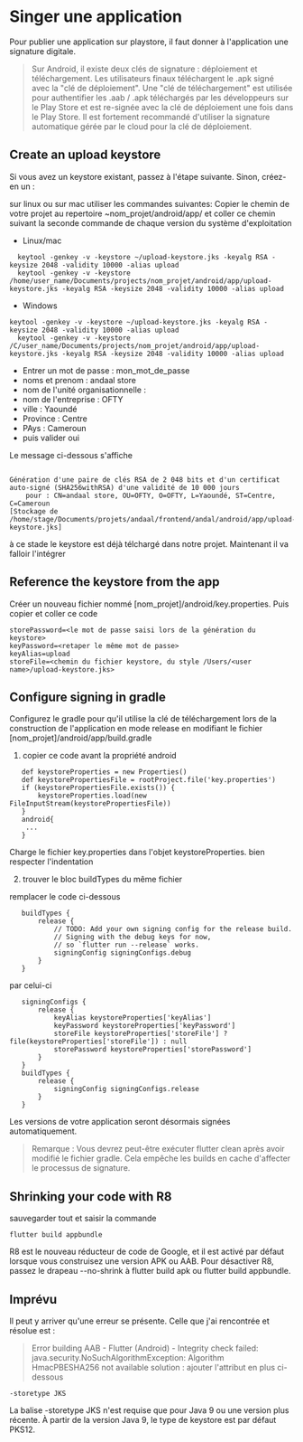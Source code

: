 # Singer une application

Pour publier une application sur playstore, il faut donner à l'application une signature digitale.

> Sur Android, il existe deux clés de signature : déploiement et téléchargement. Les utilisateurs finaux téléchargent le .apk signé avec la "clé de déploiement". Une "clé de téléchargement" est utilisée pour authentifier les .aab / .apk téléchargés par les développeurs sur le Play Store et est re-signée avec la clé de déploiement une fois dans le Play Store.
>Il est fortement recommandé d'utiliser la signature automatique gérée par le cloud pour la clé de déploiement.

## Create an upload keystore

Si vous avez un keystore existant, passez à l'étape suivante. Sinon, créez-en un :

sur linux ou sur mac utiliser les commandes suivantes:
Copier le chemin de votre projet au repertoire ~nom_projet/android/app/ et coller ce chemin suivant la seconde commande de chaque version du système d'exploitation

- Linux/mac
```shell
  keytool -genkey -v -keystore ~/upload-keystore.jks -keyalg RSA -keysize 2048 -validity 10000 -alias upload
  keytool -genkey -v -keystore /home/user_name/Documents/projects/nom_projet/android/app/upload-keystore.jks -keyalg RSA -keysize 2048 -validity 10000 -alias upload
```

- Windows
```shell
keytool -genkey -v -keystore ~/upload-keystore.jks -keyalg RSA -keysize 2048 -validity 10000 -alias upload
  keytool -genkey -v -keystore /C/user_name/Documents/projects/nom_projet/android/app/upload-keystore.jks -keyalg RSA -keysize 2048 -validity 10000 -alias upload

```
- Entrer un mot de passe : mon_mot_de_passe
- noms et prenom : andaal store
- nom de l'unité organisationnelle : 
- nom de l'entreprise : OFTY
- ville : Yaoundé
- Province : Centre
- PAys : Cameroun
- puis valider oui

Le message ci-dessous s'affiche

```shell

Génération d'une paire de clés RSA de 2 048 bits et d'un certificat auto-signé (SHA256withRSA) d'une validité de 10 000 jours
	pour : CN=andaal store, OU=OFTY, O=OFTY, L=Yaoundé, ST=Centre, C=Cameroun
[Stockage de /home/stage/Documents/projets/andaal/frontend/andal/android/app/upload-keystore.jks]

```
à ce stade le keystore est déjà télchargé dans notre projet. Maintenant il va falloir l'intégrer

## Reference the keystore from the app

Créer un nouveau fichier nommé [nom_projet]/android/key.properties. Puis copier et coller ce code

```shell
storePassword=<le mot de passe saisi lors de la génération du keystore>
keyPassword=<retaper le même mot de passe>
keyAlias=upload
storeFile=<chemin du fichier keystore, du style /Users/<user name>/upload-keystore.jks>

```

## Configure signing in gradle
Configurez le gradle pour qu'il utilise la clé de téléchargement lors de la construction de l'application en mode release en modifiant le fichier [nom_projet]/android/app/build.gradle

1. copier ce code avant la propriété android

```shell
   def keystoreProperties = new Properties()
   def keystorePropertiesFile = rootProject.file('key.properties')
   if (keystorePropertiesFile.exists()) {
       keystoreProperties.load(new FileInputStream(keystorePropertiesFile))
   }
   android{
    ...
   }
```
Charge le fichier key.properties dans l'objet keystoreProperties.
bien respecter l'indentation

2. trouver le bloc buildTypes du même fichier

remplacer le code ci-dessous
```shell
   buildTypes {
       release {
           // TODO: Add your own signing config for the release build.
           // Signing with the debug keys for now,
           // so `flutter run --release` works.
           signingConfig signingConfigs.debug
       }
   }

```
par celui-ci

```shell
   signingConfigs {
       release {
           keyAlias keystoreProperties['keyAlias']
           keyPassword keystoreProperties['keyPassword']
           storeFile keystoreProperties['storeFile'] ? file(keystoreProperties['storeFile']) : null
           storePassword keystoreProperties['storePassword']
       }
   }
   buildTypes {
       release {
           signingConfig signingConfigs.release
       }
   }

```

Les versions de votre application seront désormais signées automatiquement.

> Remarque : Vous devrez peut-être exécuter flutter clean après avoir modifié le fichier gradle. Cela empêche les builds en cache d'affecter le processus de signature.

## Shrinking your code with R8

sauvegarder tout et saisir la commande
```shell
flutter build appbundle
```
R8 est le nouveau réducteur de code de Google, et il est activé par défaut lorsque vous construisez une version APK ou AAB. Pour désactiver R8, passez le drapeau --no-shrink à flutter build apk ou flutter build appbundle.

## Imprévu
Il peut y arriver qu'une erreur se présente. Celle que j'ai rencontrée et résolue est :

> Error building AAB - Flutter (Android) - Integrity check failed: java.security.NoSuchAlgorithmException: Algorithm HmacPBESHA256 not available
> solution : ajouter l'attribut en plus ci-dessous
```shell
-storetype JKS
```
La balise -storetype JKS n'est requise que pour Java 9 ou une version plus récente. À partir de la version Java 9, le type de keystore est par défaut PKS12.